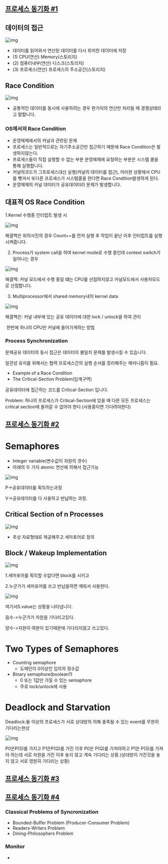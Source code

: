 ## [프로세스 동기화 #1](https://core.ewha.ac.kr/publicview/C0101020140401134252676046?vmode=f)
## 데이터의 접근

![img](https://blog.kakaocdn.net/dn/PB8tz/btreMvL5ZNN/7dbeFRKcJTdLJL0uHFXsZ0/img.png)

- 데이터를 읽어와서 연산된 데이터를 다시 위치한 데이터에 저장
- (1) CPU(연산) Memory(스토리지)
- (2) 컴퓨터내부(연산) 디스크(스토리지)
- (3) 프로세스(연산) 프로세스의 주소공간(스토리지)

## Race Condition

![img](https://blog.kakaocdn.net/dn/k1zF1/btrePVKvsnU/P7bFadmmZcTnzFsZNSKu11/img.png)

- 공통적인 데이터를 동시에 사용하려는 경우 한가지의 연산만 처리될 때 경쟁상태라고 말합니다.

### OS에서의 Race Condition

- 운영체제에서의 커널과 관련된 문제
- 프로세스는 일반적으로는 자기주소공간만 접근하기 때문에 Race Condition은 발생하지않는다.
- 프로세스들이 직접 실행할 수 없는 부분 운영체제에 요청하는 부분은 시스템 콜을 통해 실행합니다.
- 커널의코드가 그프로세스대신 실행(커널의 데이터를 접근), 이러한 상황에서 CPU를 뺏겨서 또다른 프로세스가 시스템콜을 한다면 Race Condition발생하게 된다.
- 운영체제의 커널 데이터가 공유데이터라 문제가 발생합니다.

## 대표적 OS Race Condition

1.Kernel 수행중 인터럽트 발생 시

![img](https://blog.kakaocdn.net/dn/Q1WXa/btreOs9CS82/xC3kR10KywnqP0nVLvOsp0/img.png)

해결책은 위의사진의 경우 Count++를 먼저 실행 후 작업이 끝난 이후 인터럽트를 실행시켜줍니다.

2. Process가 system call을 하여 kernel mode로 수행 중인데 context switch가 일어나는 경우

![img](https://blog.kakaocdn.net/dn/bLLDbv/btrePXBxoen/ijK3dgLvKhcVRSSGkXhqzk/img.png)

해결책: 커널 모드에서 수행 중일 떄는 CPU를 선점하지않고 커널모드에서 사용자모드로 선점합니다.

3. Multiprocessor에서 shared memory내의 kernel data

![img](https://blog.kakaocdn.net/dn/bZLxqq/btreKJdueUM/JRExfbQtfOYFUXwxjuZJc0/img.png)

해결책은: 커널 내부에 있는 공유 데이터에 대한 lock / unlock을 하여 관리

​				한번에 하나의 CPU만 커널에 들어가게하는 방법

### Process Synchronization 

문제공유 데이터의 동시 접근은 데이터의 불일치 문제를 발생시킬 수 있습니다.

일관성 유지를 위해서는 협력 프로세스간의 실행 순서를 정리해주는 매커니즘이 필요.

- Example of a Race Condition
- The Critical-Section Problem(임계구역)

공유데이터에 접근하는 코드를 Critical-Section 입니다.

Problem: 하나의 프로세스가 Critical-Section에 있을 때 다른 모든 프로세스는 critical section에 들어갈 수 없어야 한다.(사용중이면 기다려야한다)

## [프로세스 동기화 #2](https://core.ewha.ac.kr/publicview/C0101020140404151340260748?vmode=f)

# Semaphores

- Integer variable(변수값이 자원의 갯수)
- 아래의 두 가지 atomic 연산에 의해서 접근가능

![img](https://blog.kakaocdn.net/dn/cvTo6u/btreLg3c27K/vtyCzENkaMn08x0mJGHUZ0/img.png)

P->공유데이터를 획득하는과정

V->공유데이터를 다 사용하고 반납하는 과정.

## Critical Section of n Processes

![img](https://blog.kakaocdn.net/dn/6EGuy/btreKmv123v/OokRHKjrIwNeOZIYPkUw8k/img.png)

- 추상 자료형태로 제공해주고 세마포어로 정의

## Block / Wakeup Implementation

![img](https://blog.kakaocdn.net/dn/bz3NW5/btreMDQ949j/8TskSCFSgn7hP7msIabA1k/img.png)

1.세마포어를 획득할 수없다면 block를 시키고

2.누군가가 세마포어를 쓰고 반납을하면 깨워서 사용한다.

![img](https://blog.kakaocdn.net/dn/sWnap/btreKmCRVOz/awgzkeJG7txUK9kxoYastk/img.png)

여기서S.value는 상황을 나타냅니다.

음수->누군가가 자원을 기다리고있다.

양수->자원이 여분이 있기때문에 기다리지않고 쓰고있다. 

# Two Types of Semaphores

- Counting semaphore
  - 도메인이 0이상인 임의의 정수값
- Binary semaphore(boolean?)
  - 0 또는 1값만 가질 수 있는 semaphore
  - 주로 lock/unlock에 사용

# Deadlock and Starvation

Deadlock:둘 이상의 프로세스가 서로 상대방의 의해 충족될 수 있는 event를 무한히 기다리는현상

![img](https://blog.kakaocdn.net/dn/IhPCk/btreKwEXRNG/Vet71ikPEZ09vjKTY7L7nK/img.png)

P0은P(S)를 가지고 P1은P(Q)를 가진 이후 P0은 P(Q)를 가져야하고 P1은 P(S)를 가져야 하는데 서로 자원을 가진 이후 놓지 않고 계속 기다리는 상황.(상대방이 가진것을 놓지 않고 서로 영원히 기다리는 상황)

## [프로세스 동기화 #3](https://core.ewha.ac.kr/publicview/C0101020140408134626290222?vmode=f)

## [프로세스 동기화 #4](https://core.ewha.ac.kr/publicview/C0101020140411143154161543?vmode=f)

### Classical Problems of Syncronization

- Bounded-Buffer Problem (Producer-Consumer Problem)
- Readers-Writers Problem
- Dining-Philosophers Problem

### Monitor

-
